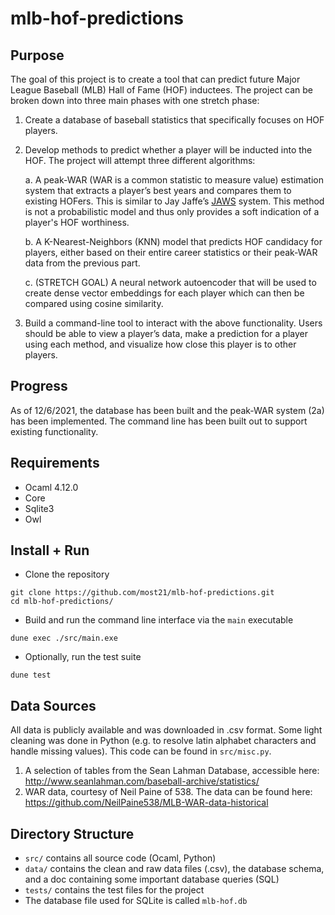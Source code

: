 # mlb-hof-predictions

## Purpose
The goal of this project is to create a tool that can predict future Major League Baseball (MLB) Hall of Fame (HOF) inductees. The project can be broken down into three main phases with one stretch phase:

1. Create a database of baseball statistics that specifically focuses on HOF players.

2. Develop methods to predict whether a player will be inducted into the HOF. The project will attempt three different algorithms:

   a. A peak-WAR (WAR is a common statistic to measure value) estimation system that extracts a player’s best years and compares them to existing HOFers. This is similar to Jay Jaffe’s [JAWS](https://www.mlb.com/glossary/miscellaneous/jaws) system. This method is not a probabilistic model and thus only provides a soft indication of a player's HOF worthiness.

   b.   A K-Nearest-Neighbors (KNN) model that predicts HOF candidacy for players, either based on their entire career statistics or their peak-WAR data from the previous part.

   c.   (STRETCH GOAL) A neural network autoencoder that will be used to create dense vector embeddings for each player which can then be compared using cosine similarity.

3. Build a command-line tool to interact with the above functionality. Users should be able to view a player’s data, make a prediction for a player using each method, and visualize how close this player is to other players.

## Progress
As of 12/6/2021, the database has been built and the peak-WAR system (2a) has been implemented. The command line has been built out to support existing functionality.

## Requirements
- Ocaml 4.12.0
- Core
- Sqlite3
- Owl

## Install + Run
- Clone the repository
```shell
git clone https://github.com/most21/mlb-hof-predictions.git
cd mlb-hof-predictions/
```

- Build and run the command line interface via the `main` executable
```shell
dune exec ./src/main.exe
```

- Optionally, run the test suite
```shell
dune test
```

## Data Sources
All data is publicly available and was downloaded in .csv format. Some light cleaning was done in Python (e.g. to resolve latin alphabet characters and handle missing values). This code can be found in `src/misc.py`.
1. A selection of tables from the Sean Lahman Database, accessible here: http://www.seanlahman.com/baseball-archive/statistics/
2. WAR data, courtesy of Neil Paine of 538. The data can be found here: https://github.com/NeilPaine538/MLB-WAR-data-historical

## Directory Structure

- `src/` contains all source code (Ocaml, Python)
- `data/` contains the clean and raw data files (.csv), the database schema, and a doc containing some important database queries (SQL)
- `tests/` contains the test files for the project
- The database file used for SQLite is called `mlb-hof.db`